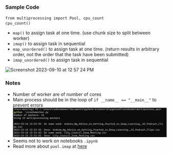 ### Sample Code
```
from multiprocessing import Pool, cpu_count
cpu_count()
```
- `map()` to assign task at one time.  (use chunk size to split between worker)
- `imap()` to assign task in sequential
- `map_unordered()` to assign task at one time. (return results in arbitrary order, not the order that the task have been submitted)
- `imap_unordered()` to assign task in sequential

<img width="400" alt="Screenshot 2023-09-10 at 12 57 24 PM" src="https://github.com/whitepawglobal/bite-size-python/assets/33477318/250c113c-cae0-49aa-9ebd-d6b1bc9d5b7c">




### Notes

- Number of worker are of number of cores
- Main process should be in the loop of `if __name__ == "__main__"` to prevent errors
  <img src="samplerun.jpg" width="500">
- Seems not to work on notebooks `.ipynb`
- Read more about `pool.imap` at [here](https://superfastpython.com/multiprocessing-pool-imap/)
